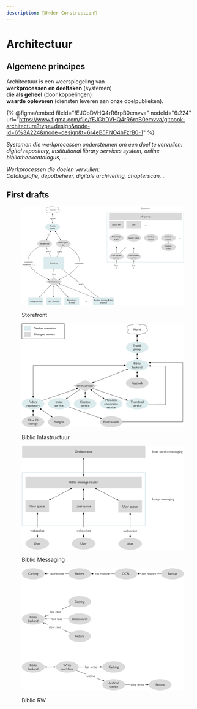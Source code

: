 ```yaml
---
description: 🚧Under Construction🚧
---
```


# Architectuur

## Algemene principes

Architectuur is een weerspiegeling van\
**werkprocessen en deeltaken** (systemen) \
**die als geheel** (door koppelingen) \
**waarde opleveren** (diensten leveren aan onze doelpublieken).

{% @figma/embed fileId="fEJGbDVHQ4rR6rpB0emvva" nodeId="6:224" url="https://www.figma.com/file/fEJGbDVHQ4rR6rpB0emvva/gitbook-architecture?type=design&node-id=6%3A224&mode=design&t=6r4eB5FNO4hFzrB0-1" %}

_Systemen die werkprocessen ondersteunen om een doel te vervullen:_\
_digital repository, institutional library services system, online bibliotheekcatalogus, ..._

_Werkprocessen die doelen vervullen:_\
_Catalografie, depotbeheer, digitale archivering, chapterscan,..._

## First drafts

<figure><img src="../../../.gitbook/assets/storefront.png" alt=""><figcaption><p>Storefront</p></figcaption></figure>



<figure><img src="../../../.gitbook/assets/biblio_infra (1).png" alt=""><figcaption><p>Biblio Infastructuur</p></figcaption></figure>

<figure><img src="../../../.gitbook/assets/biblio_messaging (1).png" alt=""><figcaption><p>Biblio Messaging</p></figcaption></figure>

<figure><img src="../../../.gitbook/assets/biblio_rw (1).png" alt=""><figcaption><p>Biblio RW</p></figcaption></figure>
